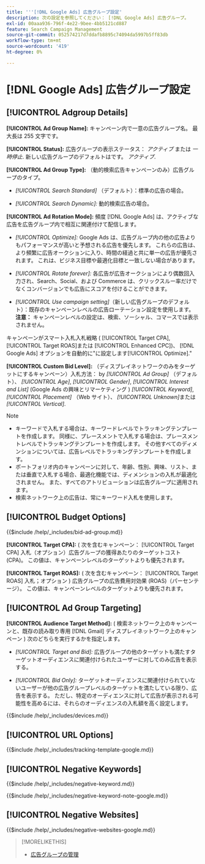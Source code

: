 ```yaml
---
title: '''[!DNL Google Ads] 広告グループ設定'
description: 次の設定を参照してください： [!DNL Google Ads] 広告グループ。
exl-id: 00aaa936-796f-4e22-9bee-4bb5121cd887
feature: Search Campaign Management
source-git-commit: 052574217d7ddafb8895c74094da5997b5ff83db
workflow-type: tm+mt
source-wordcount: '419'
ht-degree: 0%

---
```


# [!DNL Google Ads] 広告グループ設定

## [!UICONTROL Adgroup Details]

**[!UICONTROL Ad Group Name]:** キャンペーン内で一意の広告グループ名。 最大長は 255 文字です。

**[!UICONTROL Status]:** 広告グループの表示ステータス： *アクティブ* または *一時停止*. 新しい広告グループのデフォルトはです。 *アクティブ*.

**[!UICONTROL Ad Group Type]:** （動的検索広告キャンペーンのみ）広告グループのタイプ。

* *[!UICONTROL Search Standard]* （デフォルト）：標準の広告の場合。

* *[!UICONTROL Search Dynamic]:* 動的検索広告の場合。

**[!UICONTROL Ad Rotation Mode]:** 頻度 [!DNL Google Ads] は、アクティブな広告を広告グループ内で相互に関連付けて配信します。

* *[!UICONTROL Optimize]:* Google Ads は、広告グループ内の他の広告よりもパフォーマンスが高いと予想される広告を優先します。 これらの広告は、より頻繁に広告オークションに入り、時間の経過と共に単一の広告が優先されます。 これは、ビジネス目標や最適化目標と一致しない場合があります。

* *[!UICONTROL Rotate forever]:*   各広告が広告オークションにより偶数回入力され、Search、Social、および Commerce は、クリックスルー率だけでなくコンバージョンでも広告にスコアを付けることができます。

* *[!UICONTROL Use campaign setting]*（新しい広告グループのデフォルト）：既存のキャンペーンレベルの広告ローテーション設定を使用します。 **注意：** キャンペーンレベルの設定は、検索、ソーシャル、コマースでは表示されません。

キャンペーンがスマート入札入札戦略 ( [!UICONTROL Target CPA], [!UICONTROL Target ROAS]または [!UICONTROL Enhanced CPC])、 [!DNL Google Ads] オプションを自動的に&quot;に設定します[!UICONTROL Optimize].&quot;

**[!UICONTROL Custom Bid Level]:** （ディスプレイネットワークのみをターゲットにするキャンペーン）入札方法： by *[!UICONTROL Ad Group]* （デフォルト）、 *[!UICONTROL Age]*, *[!UICONTROL Gender]*, *[!UICONTROL Interest and List]* (Google Ads の興味とリマーケティング ) *[!UICONTROL Keyword]*, *[!UICONTROL Placement]* （Web サイト）、 *[!UICONTROL Unknown]*&#x200B;または *[!UICONTROL Vertical]*.

>[!NOTE]
>
>* キーワードで入札する場合は、キーワードレベルでトラッキングテンプレートを作成します。 同様に、プレースメントで入札する場合は、プレースメントレベルでトラッキングテンプレートを作成します。 その他すべてのディメンションについては、広告レベルでトラッキングテンプレートを作成します。
>* ポートフォリオ内のキャンペーンに対して、年齢、性別、興味、リスト、または垂直で入札する場合、最適化機能では、ディメンションの入札が最適化されません。 また、すべてのアトリビューションは広告グループに適用されます。
>* 検索ネットワーク上の広告は、常にキーワード入札を使用します。

## [!UICONTROL Budget Options]

<!-- **[!UICONTROL Bid]:** -->

{{$include /help/_includes/bid-ad-group.md}}

**[!UICONTROL Target CPA]:** ( 次を含むキャンペーン： [!UICONTROL Target CPA] 入札（オプション）広告グループの獲得あたりのターゲットコスト (CPA)。 この値は、キャンペーンレベルのターゲットよりも優先されます。

**[!UICONTROL Target ROAS]:** ( 次を含むキャンペーン： [!UICONTROL Target ROAS] 入札；オプション ) 広告グループの広告費用対効果 (ROAS)（パーセンテージ）。 この値は、キャンペーンレベルのターゲットよりも優先されます。

## [!UICONTROL Ad Group Targeting]

**[!UICONTROL Audience Target Method]:** ( 検索ネットワーク上のキャンペーンと、既存の読み取り専用 [!DNL Gmail] ディスプレイネットワーク上のキャンペーン ) 次のどちらを実行するかを指定します。

* *[!UICONTROL Target and Bid]:* 広告グループの他のターゲットも満たすターゲットオーディエンスに関連付けられたユーザーに対してのみ広告を表示する。

* *[!UICONTROL Bid Only]:* ターゲットオーディエンスに関連付けられていないユーザーが他の広告グループレベルのターゲットを満たしている限り、広告を表示する。 ただし、特定のオーディエンスに対して広告が表示される可能性を高めるには、それらのオーディエンスの入札額を高く設定します。

<!-- **[!UICONTROL Devices]:** -->

{{$include /help/_includes/devices.md}}

## [!UICONTROL URL Options]

<!-- **[!UICONTROL Tracking Template]:** -->

{{$include /help/_includes/tracking-template-google.md}}

## [!UICONTROL Negative Keywords]

<!-- **[!UICONTROL Negative Keywords]:** -->

{{$include /help/_includes/negative-keyword.md}}

<!-- Note for **[!UICONTROL Negative Keywords]:** -->

{{$include /help/_includes/negative-keyword-note-google.md}}

## [!UICONTROL Negative Websites]

<!-- **[!UICONTROL Negative Websites]:** -->

{{$include /help/_includes/negative-websites-google.md}}

>[!MORELIKETHIS]
>
>* [広告グループの管理](/help/search-social-commerce/campaign-management/campaigns/ad-group-manage.md)
